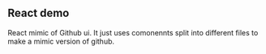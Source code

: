 ## React demo

React mimic of Github ui. It just uses comonennts split into different files to make a mimic version of github. 
